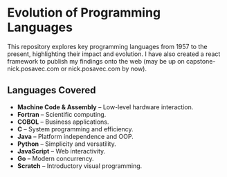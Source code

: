 # Evolution of Programming Languages

This repository explores key programming languages from 1957 to the present, highlighting their impact and evolution. I have also created a react framework to publish my findings onto the web (may be up on capstone-nick.posavec.com or nick.posavec.com by now).

## Languages Covered
- **Machine Code & Assembly** – Low-level hardware interaction.
- **Fortran** – Scientific computing.
- **COBOL** – Business applications.
- **C** – System programming and efficiency.
- **Java** – Platform independence and OOP.
- **Python** – Simplicity and versatility.
- **JavaScript** – Web interactivity.
- **Go** – Modern concurrency.
- **Scratch** – Introductory visual programming.
